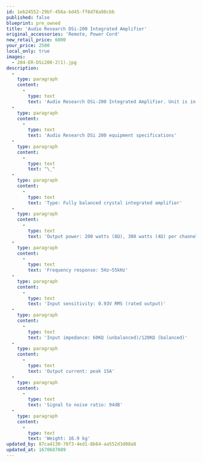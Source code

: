 ```yaml
---
id: 1eb24552-29bf-456a-bd45-ff8d78a98cbb
published: false
blueprint: pre_owned
title: 'Audio Research DSi-200 Integrated Amplifier'
original_accessories: 'Remote, Power Cord'
new_retail_price: 6000
your_price: 2500
local_only: true
images:
  - 204-ER-DSi200-2(1).jpg
description:
  -
    type: paragraph
    content:
      -
        type: text
        text: 'Audio Research DSi-200 Integrated Amplifier. Unit is in excellent physical and functional condition with remote control and power cord (no original box and packing). Unit sold as new for $5,000.00.'
  -
    type: paragraph
    content:
      -
        type: text
        text: 'Audio Research DSi 200 equipment specifications'
  -
    type: paragraph
    content:
      -
        type: text
        text: "\_"
  -
    type: paragraph
    content:
      -
        type: text
        text: 'Type: Fully balanced crystal integrated amplifier'
  -
    type: paragraph
    content:
      -
        type: text
        text: 'Output power: 200 watts (8Ω), 300 watts (4Ω) per channel'
  -
    type: paragraph
    content:
      -
        type: text
        text: 'Frequency response: 5Hz~55kHz'
  -
    type: paragraph
    content:
      -
        type: text
        text: 'Input sensitivity: 0.93V RMS (rated output)'
  -
    type: paragraph
    content:
      -
        type: text
        text: 'Input impedance: 60KΩ (unbalanced)/120KΩ (balanced)'
  -
    type: paragraph
    content:
      -
        type: text
        text: 'Output current: peak 15A'
  -
    type: paragraph
    content:
      -
        type: text
        text: 'Signal to noise ratio: 94dB'
  -
    type: paragraph
    content:
      -
        type: text
        text: 'Weight: 16.9 kg'
updated_by: 87ca4130-78f3-4ed1-8b64-aa552d3d08a8
updated_at: 1670687089
---
```

